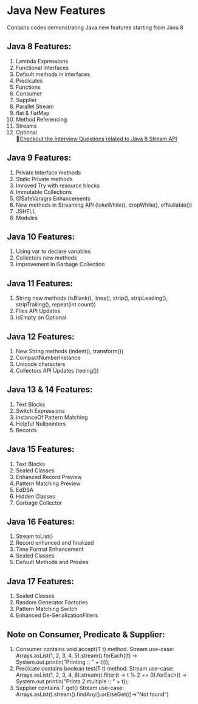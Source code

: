 # Java New Features
Contains codes demonstrating Java new features starting from Java 8
## Java 8 Features:
1. Lambda Expressions
2. Functional Interfaces
3. Default methods in interfaces
4. Predicates
5. Functions
6. Consumer
7. Supplier
8. Parallel Stream
9. flat & flatMap
10. Method Referencing
11. Streams
12. Optional </br>
    🔗[Checkout the Interview Questions related to Java 8 Stream API](https://github.com/attrayadas/java-new-features/tree/main/java-8-features/src/com/attraya/java8/interviewquestions)

## Java 9 Features:
1. Private Interface methods
2. Static Private methods
3. Imroved Try with resource blocks
4. Immutable Collections
5. @SafeVaragrs Enhancements
6. New methods in Streaming API (takeWhile(), dropWhile(), ofNullable())
7. JSHELL
8. Modules

## Java 10 Features:
1. Using var to declare variables
2. Collectors new methods
3. Improvement in Garbage Collection

## Java 11 Features:
1. String new methods (isBlank(), lines(), strip(), stripLeading(), stripTrailing(), repeat(int count))
2. Files API Updates
3. isEmpty on Optional

## Java 12 Features:
1. New String methods (indent(), transform())
2. CompactNumberInstance
3. Unicode characters
4. Collectors API Updates (teeing())

## Java 13 & 14 Features:
1. Text Blocks
2. Switch Expressions
3. instanceOf Pattern Matching
4. Helpful Nullpointers
5. Records

## Java 15 Features:
1. Text Blocks
2. Sealed Classes
3. Enhanced Record Preview
4. Pattern Matching Preview
5. EdDSA
6. Hidden Classes
7. Garbage Collector

## Java 16 Features:
1. Stream toList()
2. Record enhanced and finalized
3. Time Format Enhancement
4. Sealed Classes
5. Default Methods and Proxies

## Java 17 Features:
1. Sealed Classes
2. Random Generator Factories
3. Pattern Matching Switch
4. Enhanced De-SerializationFilters

## Note on Consumer, Predicate & Supplier:
1. Consumer contains void accept(T t) method. Stream use-case: Arrays.asList(1, 2, 3, 4, 5).stream().forEach((t) -> System.out.println("Printing :: " + t)));
2. Predicate contains boolean test(T t) method. Stream use-case: Arrays.asList(1, 2, 3, 4, 8).stream().filter(t -> t % 2 == 0).forEach(t -> System.out.println("Prints 2 multiple :: " + t));
3. Supplier contains T get() Stream use-case: Arrays.asList().stream().findAny().orElseGet(()->"Not found")
